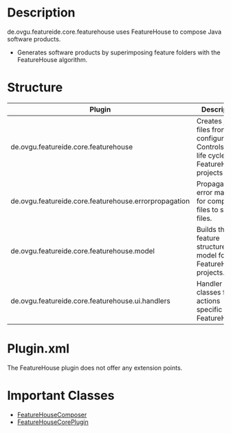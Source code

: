 # Description

de.ovgu.featureide.core.featurehouse uses FeatureHouse to compose Java software products. 

- Generates software products by superimposing feature folders with the FeatureHouse algorithm.

# Structure


| Plugin   | Description |
| -------- | --------    |
| de.ovgu.featureide.core.featurehouse     | Creates java files from with configurations. Controls the life cycle of FeatureHouse projects |
| de.ovgu.featureide.core.featurehouse.errorpropagation     | Propagates error markers for composed files to source files. |
| de.ovgu.featureide.core.featurehouse.model     | Builds the feature structure tree model for FeatureHouse projects.     |
| de.ovgu.featureide.core.featurehouse.ui.handlers     | Handler classes for actions specific to FeatureHouse.     |

# Plugin.xml

The FeatureHouse plugin does not offer any extension points.


# Important Classes

* [FeatureHouseComposer](https://github.com/FeatureIDE/FeatureIDE/blob/develop/plugins/de.ovgu.featureide.core.featurehouse/src/de/ovgu/featureide/featurehouse/FeatureHouseComposer.java)
* [FeatureHouseCorePlugin](https://github.com/FeatureIDE/FeatureIDE/blob/develop/plugins/de.ovgu.featureide.core.featurehouse/src/de/ovgu/featureide/featurehouse/FeatureHouseCorePlugin.java)
